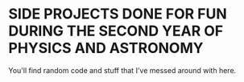 # SIDE PROJECTS DONE FOR FUN DURING THE SECOND YEAR OF PHYSICS AND ASTRONOMY
You'll find random code and stuff that I've messed around with here.
